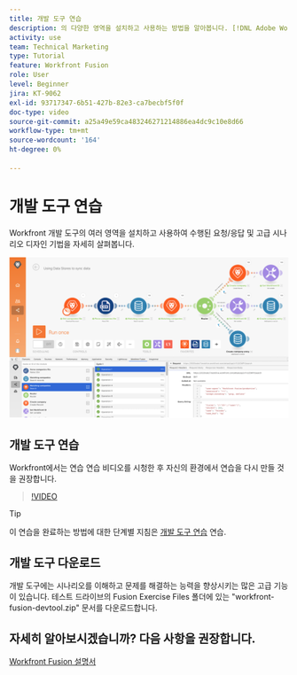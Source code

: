 ```yaml
---
title: 개발 도구 연습
description: 의 다양한 영역을 설치하고 사용하는 방법을 알아봅니다. [!DNL Adobe Workfront Fusion Dev Tool] 고급 시나리오 설계 요령에 대해 자세히 알아봅니다.
activity: use
team: Technical Marketing
type: Tutorial
feature: Workfront Fusion
role: User
level: Beginner
jira: KT-9062
exl-id: 93717347-6b51-427b-82e3-ca7becbf5f0f
doc-type: video
source-git-commit: a25a49e59ca483246271214886ea4dc9c10e8d66
workflow-type: tm+mt
source-wordcount: '164'
ht-degree: 0%

---
```


# 개발 도구 연습

Workfront 개발 도구의 여러 영역을 설치하고 사용하여 수행된 요청/응답 및 고급 시나리오 디자인 기법을 자세히 살펴봅니다.

![Fusion 시나리오 및 개발 도구의 이미지](assets/troubleshooting-and-error-handling-1.png)

## 개발 도구 연습

Workfront에서는 연습 연습 비디오를 시청한 후 자신의 환경에서 연습을 다시 만들 것을 권장합니다.

>[!VIDEO](https://video.tv.adobe.com/v/335303/?quality=12&learn=on)

>[!TIP]
>
>이 연습을 완료하는 방법에 대한 단계별 지침은 [개발 도구 연습](https://experienceleague.adobe.com/docs/workfront-learn/tutorials-workfront/fusion/exercises/devtool.html?lang=en) 연습.


## 개발 도구 다운로드

개발 도구에는 시나리오를 이해하고 문제를 해결하는 능력을 향상시키는 많은 고급 기능이 있습니다. 테스트 드라이브의 Fusion Exercise Files 폴더에 있는 &quot;workfront-fusion-devtool.zip&quot; 문서를 다운로드합니다.



## 자세히 알아보시겠습니까? 다음 사항을 권장합니다.

[Workfront Fusion 설명서](https://experienceleague.adobe.com/docs/workfront/using/adobe-workfront-fusion/workfront-fusion-2.html?lang=en)
